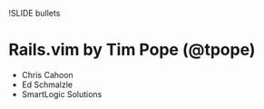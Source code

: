 !SLIDE bullets
# Rails.vim by Tim Pope (@tpope)

* Chris Cahoon
* Ed Schmalzle
* SmartLogic Solutions
